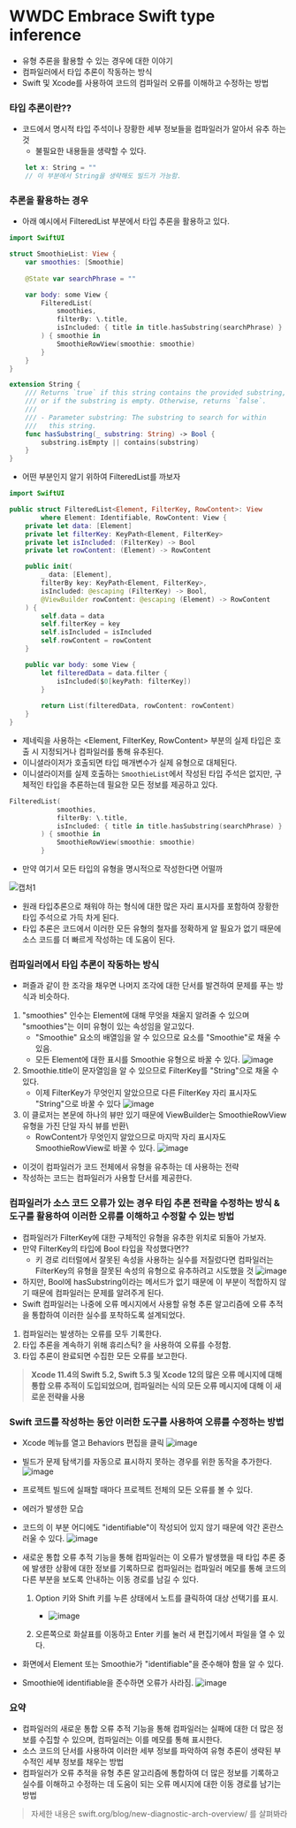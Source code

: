 # WWDC Embrace Swift type inference
- 유형 추론을 활용할 수 있는 경우에 대한 이야기
- 컴파일러에서 타입 추론이 작동하는 방식
- Swift 및 Xcode를 사용하여 코드의 컴파일러 오류를 이해하고 수정하는 방법

### 타입 추론이란??
- 코드에서 명시적 타입 주석이나 장황한 세부 정보들을 컴파일러가 알아서 유추 하는것
    - 불필요한 내용들을 생략할 수 있다.
```swift
    let x: String = ""
    // 이 부분에서 String을 생략해도 빌드가 가능함.
```

###  추론을 활용하는 경우
- 아래 예시에서 FilteredList 부분에서 타입 추론을 활용하고 있다.
```swift
import SwiftUI

struct SmoothieList: View {
    var smoothies: [Smoothie]
    
    @State var searchPhrase = ""

    var body: some View {
        FilteredList(
            smoothies,
            filterBy: \.title,
            isIncluded: { title in title.hasSubstring(searchPhrase) }
        ) { smoothie in
            SmoothieRowView(smoothie: smoothie)
        }
    }
}

extension String {
    /// Returns `true` if this string contains the provided substring,
    /// or if the substring is empty. Otherwise, returns `false`.
    ///
    /// - Parameter substring: The substring to search for within
    ///   this string.
    func hasSubstring(_ substring: String) -> Bool {
        substring.isEmpty || contains(substring)
    }
}
```

- 어떤 부분인지 알기 위하여 FilteredList를 까보자
```swift
import SwiftUI

public struct FilteredList<Element, FilterKey, RowContent>: View
        where Element: Identifiable, RowContent: View {
    private let data: [Element]
    private let filterKey: KeyPath<Element, FilterKey>
    private let isIncluded: (FilterKey) -> Bool
    private let rowContent: (Element) -> RowContent

    public init(
        _ data: [Element],
        filterBy key: KeyPath<Element, FilterKey>,
        isIncluded: @escaping (FilterKey) -> Bool,
        @ViewBuilder rowContent: @escaping (Element) -> RowContent
    ) {
        self.data = data
        self.filterKey = key
        self.isIncluded = isIncluded
        self.rowContent = rowContent
    }

    public var body: some View {
        let filteredData = data.filter {
            isIncluded($0[keyPath: filterKey])
        }
        
        return List(filteredData, rowContent: rowContent)
    }
}
```

- 제네릭을 사용하는 <Element, FilterKey, RowContent> 부분의 실제 타입은 호출 시 지정되거나 컴파일러를 통해 유추된다.
- 이니셜라이저가 호출되면 타입 매개변수가 실제 유형으로 대체된다.
- 이니셜라이저를 실제 호출하는 `SmoothieList`에서 작성된 타입 주석은 없지만, 구체적인 타입을 추론하는데 필요한 모든 정보를 제공하고 있다.

```swift
FilteredList(
            smoothies,
            filterBy: \.title,
            isIncluded: { title in title.hasSubstring(searchPhrase) }
        ) { smoothie in
            SmoothieRowView(smoothie: smoothie)
        }
```

- 만약 여기서 모든 타입의 유형을 명시적으로 작성한다면 어떨까

![캡처1](https://github.com/Groot-94/WWDC_Study/assets/96932116/a7c85c42-182a-4e69-b53c-b56908434492)

- 원래 타입추론으로 채워야 하는 형식에 대한 많은 자리 표시자를 포함하여 장황한 타입 주석으로 가득 차게 된다.
- 타입 추론은 코드에서 이러한 모든 유형의 철자를 정확하게 알 필요가 없기 때문에 소스 코드를 더 빠르게 작성하는 데 도움이 된다.

### 컴파일러에서 타입 추론이 작동하는 방식
- 퍼즐과 같이 한 조각을 채우면 나머지 조각에 대한 단서를 발견하여 문제를 푸는 방식과 비슷하다.
1. "smoothies" 인수는 Element에 대해 무엇을 채울지 알려줄 수 있으며 "smoothies"는 이미 유형이 있는 속성임을 알고있다. 
    - "Smoothie" 요소의 배열임을 알 수 있으므로 요소를 "Smoothie"로 채울 수 있음. 
    - 모든 Element에 대한 표시를 Smoothie 유형으로 바꿀 수 있다.
     ![image](https://github.com/Groot-94/WWDC_Study/assets/96932116/b163cea1-f105-4e72-9735-7f1d472d11b2)
2. Smoothie.title이 문자열임을 알 수 있으므로 FilterKey를 "String"으로 채울 수 있다. 
    - 이제 FilterKey가 무엇인지 알았으므로 다른 FilterKey 자리 표시자도 "String"으로 바꿀 수 있다
     ![image](https://github.com/Groot-94/WWDC_Study/assets/96932116/2d7e3d49-977f-48d9-b544-624d62f248cc) 
3. 이 클로저는 본문에 하나의 뷰만 있기 때문에 ViewBuilder는 SmoothieRowView 유형을 가진 단일 자식 뷰를 반환\
   - RowContent가 무엇인지 알았으므로 마지막 자리 표시자도 SmoothieRowView로 바꿀 수 있다.
     ![image](https://github.com/Groot-94/WWDC_Study/assets/96932116/9f7d83e1-355b-4c6a-bb40-bc3838d55a9a)

- 이것이 컴파일러가 코드 전체에서 유형을 유추하는 데 사용하는 전략
- 작성하는 코드는 컴파일러가 사용할 단서를 제공한다.

### 컴파일러가 소스 코드 오류가 있는 경우 타입 추론 전략을 수정하는 방식 & 도구를 활용하여 이러한 오류를 이해하고 수정할 수 있는 방법
- 컴파일러가 FilterKey에 대한 구체적인 유형을 유추한 위치로 되돌아 가보자.
- 만약 FilterKey의 타입에 Bool 타입을 작성했다면??
   - 키 경로 리터럴에서 잘못된 속성을 사용하는 실수를 저질렀다면 컴파일러는 FilterKey의 유형을 잘못된 속성의 유형으로 유추하려고 시도했을 것
      ![image](https://github.com/Groot-94/WWDC_Study/assets/96932116/8b439639-2fe1-45ad-8ea0-a1eab26291c0)
- 하지만, Bool에 hasSubstring이라는 메서드가 없기 때문에 이 부분이 적합하지 않기 때문에 컴파일러는 문제를 알려주게 된다.
- Swift 컴파일러는 나중에 오류 메시지에서 사용할 유형 추론 알고리즘에 오류 추적을 통합하여 이러한 실수를 포착하도록 설계되었다.

1. 컴파일러는 발생하는 오류를 모두 기록한다.
2. 타입 추론을 계속하기 위해 휴리스틱? 을 사용하여 오류를 수정함.
3. 타입 추론이 완료되면 수집한 모든 오류를 보고한다.

>**Xcode 11.4의 Swift 5.2, Swift 5.3 및 Xcode 12의 많은 오류 메시지에 대해 통합 오류 추적이 도입되었으며, 컴파일러는 식의 모든 오류 메시지에 대해 이 새로운 전략을 사용**

### Swift 코드를 작성하는 동안 이러한 도구를 사용하여 오류를 수정하는 방법
- Xcode 메뉴를 열고 Behaviors 편집을 클릭
![image](https://github.com/Groot-94/WWDC_Study/assets/96932116/882342a3-f640-42f1-9cab-1c99179ba201)

- 빌드가 문제 탐색기를 자동으로 표시하지 못하는 경우를 위한 동작을 추가한다.
![image](https://github.com/Groot-94/WWDC_Study/assets/96932116/040c2248-bc30-4dc0-9151-33c9a723c4fb)

- 프로젝트 빌드에 실패할 때마다 프로젝트 전체의 모든 오류를 볼 수 있다.

- 에러가 발생한 모습
- 코드의 이 부분 어디에도 "identifiable"이 작성되어 있지 않기 때문에 약간 혼란스러울 수 있다.
![image](https://github.com/Groot-94/WWDC_Study/assets/96932116/dc42314a-c1ac-440a-883a-bc4b0ecbaecb)

- 새로운 통합 오류 추적 기능을 통해 컴파일러는 이 오류가 발생했을 때 타입 추론 중에 발생한 상황에 대한 정보를 기록하므로 컴파일러는 컴파일러 메모를 통해 코드의 다른 부분을 보도록 안내하는 이동 경로를 남길 수 있다.
  1. Option 키와 Shift 키를 누른 상태에서 노트를 클릭하여 대상 선택기를 표시.
     - ![image](https://github.com/Groot-94/WWDC_Study/assets/96932116/894b55f0-f5ea-450e-acfd-0967c2eef3fe)

  2. 오른쪽으로 화살표를 이동하고 Enter 키를 눌러 새 편집기에서 파일을 열 수 있다.

- 화면에서 Element 또는 Smoothie가 "identifiable"을 준수해야 함을 알 수 있다.
- Smoothie에 identifiable을 준수하면 오류가 사라짐.
![image](https://github.com/Groot-94/WWDC_Study/assets/96932116/ab9d6a6a-b52b-4b7b-a3f8-f222fe5993ca)

### 요약
- 컴파일러의 새로운 통합 오류 추적 기능을 통해 컴파일러는 실패에 대한 더 많은 정보를 수집할 수 있으며, 컴파일러는 이를 메모를 통해 표시한다.
- 소스 코드의 단서를 사용하여 이러한 세부 정보를 파악하여 유형 추론이 생략된  부수적인 세부 정보를 채우는 방법
- 컴파일러가 오류 추적을 유형 추론 알고리즘에 통합하여 더 많은 정보를 기록하고 실수를 이해하고 수정하는 데 도움이 되는 오류 메시지에 대한 이동 경로를 남기는 방법
> 자세한 내용은 swift.org/blog/new-diagnostic-arch-overview/ 를 살펴봐라


